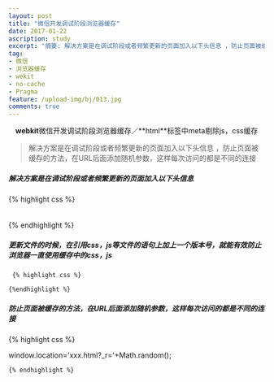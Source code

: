 ```yaml
---
layout: post
title: "微信开发调试阶段浏览器缓存"
date: 2017-01-22
ascription: study
excerpt: "摘要: 解决方案是在调试阶段或者频繁更新的页面加入以下头信息 ，防止页面被缓存的方法，在URL后面添加随机参数，这样每次访问的都是不同的连接 "
tag: 
- 微信
- 浏览器缓存
- wekit
- no-cache
- Pragma
feature: /upload-img/bj/013.jpg
comments: true
---
```

<center><b>webkit</b>微信开发调试阶段浏览器缓存／**html**标签中meta剔除js，css缓存</center>

>解决方案是在调试阶段或者频繁更新的页面加入以下头信息 ，防止页面被缓存的方法，在URL后面添加随机参数，这样每次访问的都是不同的连接 

##### 解决方案是在调试阶段或者频繁更新的页面加入以下头信息 
{% highlight css %}
 <meta http-equiv="Cache-Control" content="no-cache, no-store, must-revalidate" />  
<meta http-equiv="Pragma" content="no-cache" />  
<meta http-equiv="Expires" content="0" />  
   {% endhighlight %}
##### 更新文件的时候，在引用css，js等文件的语句上加上一个版本号，就能有效防止浏览器一直使用缓存中的css，js  
     {% highlight css %}
     
<link href="css/demo.css?v=201606131149" rel="stylesheet">  

    {%endhighlight %}
##### 防止页面被缓存的方法，在URL后面添加随机参数，这样每次访问的都是不同的连接  
{% highlight css %}

window.location='xxx.html?_r='+Math.random();  

    {% endhighlight %}

